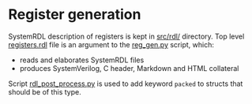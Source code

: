 # Register generation

SystemRDL description of registers is kept in [src/rdl/](../../src/rdl/) directory. Top level [registers.rdl](../../src/rdl/registers.rdl) file is an argument to the [reg_gen.py](reg_gen.py) script, which:
* reads and elaborates SystemRDL files
* produces SystemVerilog, C header, Markdown and HTML collateral

Script [rdl_post_process.py](rdl_post_process.py) is used to add keyword `packed` to structs that should be of this type.
